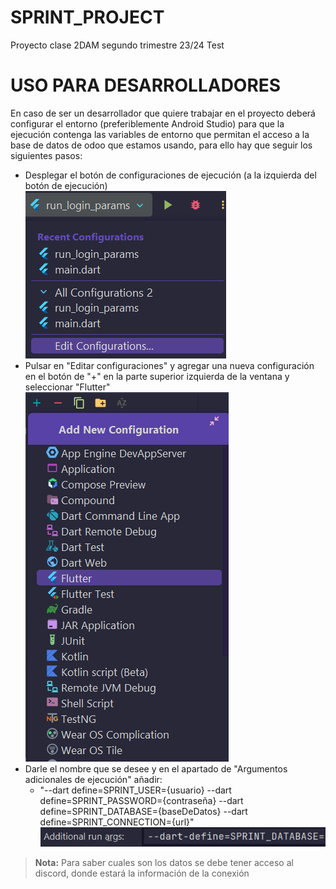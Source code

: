 # SPRINT_PROJECT
Proyecto clase 2DAM segundo trimestre 23/24
Test
# USO PARA DESARROLLADORES
En caso de ser un desarrollador que quiere trabajar en el proyecto deberá configurar el entorno (preferiblemente Android Studio) para que la ejecución contenga las variables de entorno que permitan el acceso a la base de datos de odoo que estamos usando, para ello hay que seguir los siguientes pasos:
- Desplegar el botón de configuraciones de ejecución (a la izquierda del botón de ejecución) </br>
![screenshot01](static/screenshot01.png)
- Pulsar en "Editar configuraciones" y agregar una nueva configuración en el botón de "+" en la parte superior izquierda de la ventana y seleccionar "Flutter" </br>
![screenshot02](static/screenshot02.png)
- Darle el nombre que se desee y en el apartado de "Argumentos adicionales de ejecución" añadir:
  - "--dart define=SPRINT_USER={usuario} --dart define=SPRINT_PASSWORD={contraseña} --dart define=SPRINT_DATABASE={baseDeDatos} --dart define=SPRINT_CONNECTION={url}" </br>
![screenshot03](static/screenshot03.png)
> **Nota:**
> Para saber cuales son los datos se debe tener acceso al discord, donde estará la información de la conexión
